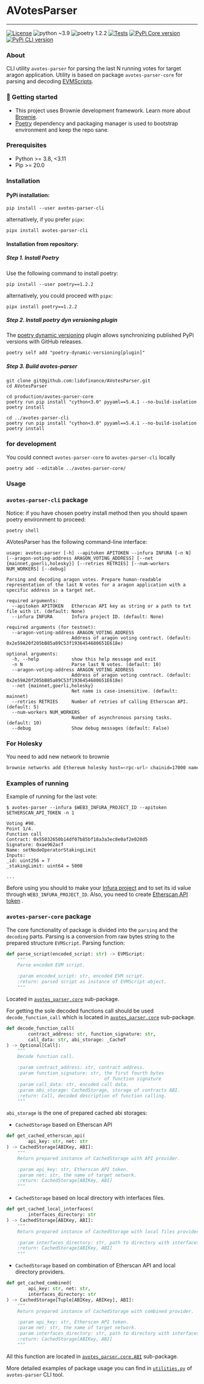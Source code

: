 # AVotesParser

-----------------------------------------

[![License](https://img.shields.io/badge/License-MIT-blue.svg)](LICENSE)
![python ~3.9](https://img.shields.io/badge/python->=3.8,<3.11-blue)
![poetry 1.2.2](https://img.shields.io/badge/poetry-1.2.2-blue)
[![Tests](https://github.com/lidofinance/AVotesParser/actions/workflows/github-actions.yml/badge.svg?branch=master)](https://github.com/lidofinance/AVotesParser/actions/workflows/github-actions.yml)
[![PyPi Core version](https://img.shields.io/pypi/v/avotes-parser-core?color=yellow&label=PyPI%3Aavotes-parser-core)](https://pypi.org/project/avotes-parser-core/)
[![PyPi CLI version](https://img.shields.io/pypi/v/avotes-parser-cli?color=yellow&label=PyPI%3Aavotes-parser-cli)](https://pypi.org/project/avotes-parser-cli/)


### About

CLI utility `avotes-parser` for parsing the last N running votes for target
aragon application. Utility is based on package `avotes-parser-core` for
parsing and
decoding [EVMScripts](https://hack.aragon.org/docs/aragonos-ref#evmscripts-1).

### 🏁 Getting started

- This project uses Brownie development framework. Learn more about [Brownie](https://eth-brownie.readthedocs.io/en/stable/index.html).
- [Poetry](https://python-poetry.org/) dependency and packaging manager is used to bootstrap environment and keep the repo sane.

### Prerequisites

- Python >= 3.8, <3.11
- Pip >= 20.0

### Installation

#### PyPi installation:

```shell
pip install --user avotes-parser-cli
```
alternatively, if you prefer `pipx`:
```shell
pipx install avotes-parser-cli
```

#### Installation from repository:

##### Step 1. Install Poetry

Use the following command to install poetry:

```shell
pip install --user poetry==1.2.2
```

alternatively, you could proceed with `pipx`:

```shell
pipx install poetry==1.2.2
```

##### Step 2. Install poetry dyn versioning plugin

The [poetry dynamic versioning](https://github.com/mtkennerly/poetry-dynamic-versioning) plugin allows synchronizing published PyPi versions with GitHub releases.

```shell
poetry self add "poetry-dynamic-versioning[plugin]"
```

##### Step 3. Build avotes-parser

```shell
git clone git@github.com:lidofinance/AVotesParser.git
cd AVotesParser

cd production/avotes-parser-core
poetry run pip install "cython<3.0" pyyaml==5.4.1 --no-build-isolation
poetry install

cd ../avotes-parser-cli
poetry run pip install "cython<3.0" pyyaml==5.4.1 --no-build-isolation
poetry install
```

### for development 
You could connect `avotes-parser-core` to `avotes-parser-cli` locally
```shell
poetry add --editable ../avotes-parser-core/
```

### Usage

### `avotes-parser-cli` package

Notice: if you have chosen poetry install method then you should spawn poetry environment to proceed:
```shell
poetry shell
```

AVotesParser has the following command-line interface:

```shell
usage: avotes-parser [-h] --apitoken APITOKEN --infura INFURA [-n N] [--aragon-voting-address ARAGON_VOTING_ADDRESS] [--net {mainnet,goerli,holesky}] [--retries RETRIES] [--num-workers NUM_WORKERS] [--debug]

Parsing and decoding aragon votes. Prepare human-readable representation of the last N votes for a aragon application with a specific address in a target net.

required arguments:
  --apitoken APITOKEN   Etherscan API key as string or a path to txt file with it. (default: None)
  --infura INFURA       Infura project ID. (default: None)

required arguments (for testnet):
  --aragon-voting-address ARAGON_VOTING_ADDRESS
                        Address of aragon voting contract. (default: 0x2e59A20f205bB85a89C53f1936454680651E618e)
  
optional arguments:
  -h, --help            show this help message and exit
  -n N                  Parse last N votes. (default: 10)
  --aragon-voting-address ARAGON_VOTING_ADDRESS
                        Address of aragon voting contract. (default: 0x2e59A20f205bB85a89C53f1936454680651E618e)
  --net {mainnet,goerli,holesky}
                        Net name is case-insensitive. (default: mainnet)
  --retries RETRIES     Number of retries of calling Etherscan API. (default: 5)
  --num-workers NUM_WORKERS
                        Number of asynchronous parsing tasks. (default: 10)
  --debug               Show debug messages (default: False)
```

### For Holesky
You need to add new network to brownie
```bash
brownie networks add Ethereum holesky host=<rpc-url> chainid=17000 name=Holesky
```

### Examples of running
Example of running for the last vote:

```shell
$ avotes-parser --infura $WEB3_INFURA_PROJECT_ID --apitoken $ETHERSCAN_API_TOKEN -n 1

Voting #90.
Point 1/4.
Function call
Contract: 0x55032650b14df07b85bf18a3a3ec8e0af2e028d5
Signature: 0xae962acf
Name: setNodeOperatorStakingLimit
Inputs:
_id: uint256 = 7
_stakingLimit: uint64 = 5000

...
```

Before using you should to make
your [Infura project](https://eth-brownie.readthedocs.io/en/stable/network-management.html#using-infura)
and to set its id value through `WEB3_INFURA_PROJECT_ID`. Also, you need to
create [Etherscan API token](https://docs.etherscan.io/getting-started/viewing-api-usage-statistics#creating-an-api-key)
.

### `avotes-parser-core` package

The core functionality of package is divided into the `parsing` and
the `decoding` parts. Parsing is a conversion from raw bytes string to the
prepared structure `EVMScript`. Parsing function:

```python
def parse_script(encoded_script: str) -> EVMScript:
    """
    Parse encoded EVM script.

    :param encoded_script: str, encoded EVM script.
    :return: parsed script as instance of EVMScript object.
    """
```

Located
in [`avotes_parser.core`](production/avotes-parser-core/avotes_parser/core/parsing.py)
sub-package.

For getting the sole decoded functions call should be
used `decode_function_call`
which is located
in [`avotes_parser.core`](production/avotes-parser-core/avotes_parser/core/decoding.py)
sub-package.

```python
def decode_function_call(
        contract_address: str, function_signature: str,
        call_data: str, abi_storage: _CacheT
) -> Optional[Call]:
    """
    Decode function call.

    :param contract_address: str, contract address.
    :param function_signature: str, the first fourth bytes
                                    of function signature
    :param call_data: str, encoded call data.
    :param abi_storage: CachedStorage, storage of contracts ABI.
    :return: Call, decoded description of function calling.
    """
```

`abi_storage` is the one of prepared cached abi storages:

- `CachedStorage` based on Etherscan API

```python
def get_cached_etherscan_api(
        api_key: str, net: str
) -> CachedStorage[ABIKey, ABI]:
    """
    Return prepared instance of CachedStorage with API provider.

    :param api_key: str, Etherscan API token.
    :param net: str, the name of target network.
    :return: CachedStorage[ABIKey, ABI]
    """
```

- `CachedStorage` based on local directory with interfaces files.

```python
def get_cached_local_interfaces(
        interfaces_directory: str
) -> CachedStorage[ABIKey, ABI]:
    """
    Return prepared instance of CachedStorage with local files provider.

    :param interfaces_directory: str, path to directory with interfaces.
    :return: CachedStorage[ABIKey, ABI]
    """
```

- `CachedStorage` based on combination of Etherscan API and local directory
  providers.

```python
def get_cached_combined(
        api_key: str, net: str,
        interfaces_directory: str
) -> CachedStorage[Tuple[ABIKey, ABIKey], ABI]:
    """
    Return prepared instance of CachedStorage with combined provider.

    :param api_key: str, Etherscan API token.
    :param net: str, the name of target network.
    :param interfaces_directory: str, path to directory with interfaces.
    :return: CachedStorage[ABIKey, ABI]
    """
```

All this function are located
in [`avotes_parser.core.ABI`](production/avotes-parser-core/avotes_parser/core/ABI/provider.py)
sub-package.

More detailed examples of package usage you can find in
[`utilities.py`](production/avotes-parser-cli/avotes_parser/cli/utilities.py)
of `avotes-parser` CLI tool.
